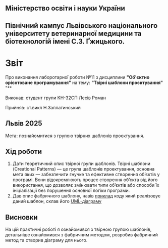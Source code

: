 ## Міністерство освіти і науки України

## Північний кампус Львівського національного університету ветеринарної медицини та біотехнологій імені С.З. Ґжицького.

# Звіт
Про виконання лаборотарної роботи №11 з дисциплини **"Об'єктно орієнтоване програмування"** на тему: **"Твірні шаблони проєктування"**
"**

Виконав: студент групи КН-32СП Лесів Роман

Прийняв: ст.викл Н.Заплатинський
## Львів 2025

Мета: познайомитися з групою твірних шаблонів проєктування.

## Хід роботи

1. Дати теоретичний опис твірної групи шаблонів.
Твірні шаблони (Creational Patterns) — це група шаблонів проектування, основна мета яких — забезпечити гнучке та ефективне створення об’єктів у програмі. Вони відокремлюють процес створення об’єкта від його використання, що дозволяє змінювати типи об’єктів або способи їх ініціалізації без порушення основної логіки програми.
2. Дав опис фабричного шаблону, навів [приклад](fabricmethod.py) коду який реалізовує даний шаблон, склав його [UML-діаграму](Діаграма.png)

## Висновки  
На цій практичні роботі я ознайомився з твірною групою шаблонів, детальніше ознайомився з фабричним методом, розробив фабричний метод та створив діаграму для нього.